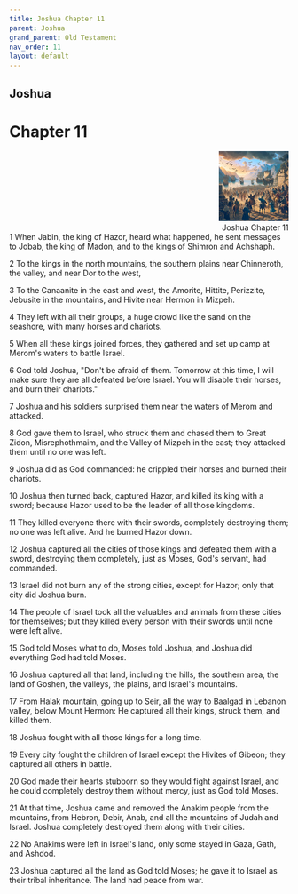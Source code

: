 ```yaml
---
title: Joshua Chapter 11
parent: Joshua
grand_parent: Old Testament
nav_order: 11
layout: default
---
```


## Joshua

# Chapter 11

<div style="clear: both; text-align: right;">
    <img src="/assets/Image/Joshua/500/11.jpg" alt="Joshua Chapter 11" class="chapter-image" style="max-width: 25%; height: auto;"/>
    <figcaption style="font-size: 14px;">Joshua Chapter 11</figcaption>
</div>
1 When Jabin, the king of Hazor, heard what happened, he sent messages to Jobab, the king of Madon, and to the kings of Shimron and Achshaph.

2 To the kings in the north mountains, the southern plains near Chinneroth, the valley, and near Dor to the west,

3 To the Canaanite in the east and west, the Amorite, Hittite, Perizzite, Jebusite in the mountains, and Hivite near Hermon in Mizpeh.

4 They left with all their groups, a huge crowd like the sand on the seashore, with many horses and chariots.

5 When all these kings joined forces, they gathered and set up camp at Merom's waters to battle Israel.

6 God told Joshua, "Don't be afraid of them. Tomorrow at this time, I will make sure they are all defeated before Israel. You will disable their horses, and burn their chariots."

7 Joshua and his soldiers surprised them near the waters of Merom and attacked.

8 God gave them to Israel, who struck them and chased them to Great Zidon, Misrephothmaim, and the Valley of Mizpeh in the east; they attacked them until no one was left.

9 Joshua did as God commanded: he crippled their horses and burned their chariots.

10 Joshua then turned back, captured Hazor, and killed its king with a sword; because Hazor used to be the leader of all those kingdoms.

11 They killed everyone there with their swords, completely destroying them; no one was left alive. And he burned Hazor down.

12 Joshua captured all the cities of those kings and defeated them with a sword, destroying them completely, just as Moses, God's servant, had commanded.

13 Israel did not burn any of the strong cities, except for Hazor; only that city did Joshua burn.

14 The people of Israel took all the valuables and animals from these cities for themselves; but they killed every person with their swords until none were left alive.

15 God told Moses what to do, Moses told Joshua, and Joshua did everything God had told Moses.

16 Joshua captured all that land, including the hills, the southern area, the land of Goshen, the valleys, the plains, and Israel's mountains.

17 From Halak mountain, going up to Seir, all the way to Baalgad in Lebanon valley, below Mount Hermon: He captured all their kings, struck them, and killed them.

18 Joshua fought with all those kings for a long time.

19 Every city fought the children of Israel except the Hivites of Gibeon; they captured all others in battle.

20 God made their hearts stubborn so they would fight against Israel, and he could completely destroy them without mercy, just as God told Moses.

21 At that time, Joshua came and removed the Anakim people from the mountains, from Hebron, Debir, Anab, and all the mountains of Judah and Israel. Joshua completely destroyed them along with their cities.

22 No Anakims were left in Israel's land, only some stayed in Gaza, Gath, and Ashdod.

23 Joshua captured all the land as God told Moses; he gave it to Israel as their tribal inheritance. The land had peace from war.


